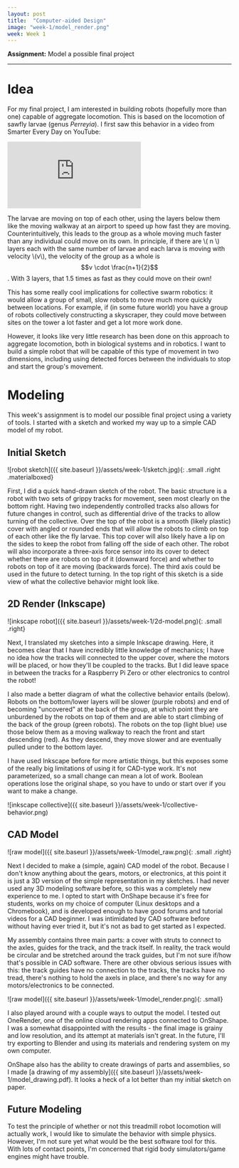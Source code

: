 ```yaml
---
layout: post
title:  "Computer-aided Design"
image: "week-1/model_render.png"
week: Week 1
---
```


**Assignment:** Model a possible final project

<!--more-->

---

# Idea

For my final project, I am interested in building robots (hopefully more than one) capable of aggregate locomotion. This is based on the locomotion of sawfly larvae (genus *Perreyia*). I first saw this behavior in a video from Smarter Every Day on YouTube:

<iframe src="https://www.youtube.com/embed/YehR0wSUioY" frameborder="0" allowfullscreen class="small"></iframe>

The larvae are moving on top of each other, using the layers below them like the moving walkway at an airport to speed up how fast they are moving. Counterintuitively, this leads to the group as a whole moving much faster than any individual could move on its own. In principle, if there are \\( n \\) layers each with the same number of larvae and each larva is moving with velocity \\(v\\), the velocity of the group as a whole is $$v \cdot \frac{n+1}{2}$$. With 3 layers, that 1.5 times as fast as they could move on their own!

This has some really cool implications for collective swarm robotics: it would allow a group of small, slow robots to move much more quickly between locations. For example, if (in some future world) you have a group of robots collectively constructing a skyscraper, they could move between sites on the tower a lot faster and get a lot more work done.

However, it looks like very little research has been done on this approach to aggregate locomotion, both in biological systems and in robotics. I want to build a simple robot that will be capable of this type of movement in two dimensions, including using detected forces between the individuals to stop and start the group's movement.

# Modeling

This week's assignment is to model our possible final project using a variety of tools. I started with a sketch and worked my way up to a simple CAD model of my robot.

## Initial Sketch

![robot sketch]({{ site.baseurl }}/assets/week-1/sketch.jpg){: .small .right .materialboxed}

First, I did a quick hand-drawn sketch of the robot. The basic structure is a robot with two sets of grippy tracks for movement, seen most clearly on the bottom right. Having two independently controlled tracks also allows for future changes in control, such as differential drive of the tracks to allow turning of the collective. Over the top of the robot is a smooth (likely plastic) cover with angled or rounded ends that will allow the robots to climb on top of each other like the fly larvae. This top cover will also likely have a lip on the sides to keep the robot from falling off the side of each other. The robot will also incorporate a three-axis force sensor into its cover to detect whether there are robots on top of it (downward force) and whether to robots on top of it are moving (backwards force). The third axis could be used in the future to detect turning. In the top right of this sketch is a side view of what the collective behavior might look like.

## 2D Render (Inkscape)

![inkscape robot]({{ site.baseurl }}/assets/week-1/2d-model.png){: .small .right}

Next, I translated my sketches into a simple Inkscape drawing. Here, it becomes clear that I have incredibly little knowledge of mechanics; I have no idea how the tracks will connected to the upper cover, where the motors will be placed, or how they'll be coupled to the tracks. But I did leave space in between the tracks for a Raspberry Pi Zero or other electronics to control the robot!

I also made a better diagram of what the collective behavior entails (below). Robots on the bottom/lower layers will be slower (purple robots) and end of becoming "uncovered" at the back of the group, at which point they are unburdened by the robots on top of them and are able to start climbing of the back of the group (green robots). The robots on the top (light blue) use those below them as a moving walkway to reach the front and start descending (red). As they descend, they move slower and are eventually pulled under to the bottom layer.

I have used Inkscape before for more artistic things, but this exposes some of the really big limitations of using it for CAD-type work. It's not parameterized, so a small change can mean a lot of work. Boolean operations lose the original shape, so you have to undo or start over if you want to make a change.

![inkscape collective]({{ site.baseurl }}/assets/week-1/collective-behavior.png)

## CAD Model

![raw model]({{ site.baseurl }}/assets/week-1/model_raw.png){: .small .right}

Next I decided to make a (simple, again) CAD model of the robot. Because I don't know anything about the gears, motors, or electronics, at this point it is just a 3D version of the simple representation in my sketches. I had never used any 3D modeling software before, so this was a completely new experience to me. I opted to start with OnShape because it's free for students, works on my choice of computer (Linux desktops and a Chromebook), and is developed enough to have good forums and tutorial videos for a CAD beginner. I was intimidated by CAD software before without having ever tried it, but it's not as bad to get started as I expected.

My assembly contains three main parts: a cover with struts to connect to the axles, guides for the track, and the track itself. In reality, the track would be circular and be stretched around the track guides, but I'm not sure if/how that's possible in CAD software. There are other obvious serious issues with this: the track guides have no connection to the tracks, the tracks have no tread, there's nothing to hold the axels in place, and there's no way for any motors/electronics to be connected.

![raw model]({{ site.baseurl }}/assets/week-1/model_render.png){: .small}

I also played around with a couple ways to output the model. I tested out OneRender, one of the online cloud rendering apps connected to OnShape. I was a somewhat disappointed with the results - the final image is grainy and low resolution, and its attempt at materials isn't great. In the future, I'll try exporting to Blender and using its materials and rendering system on my own computer.

OnShape also has the ability to create drawings of parts and assemblies, so I made [a drawing of my assembly]({{ site.baseurl }}/assets/week-1/model_drawing.pdf). It looks a heck of a lot better than my initial sketch on paper.

## Future Modeling

To test the principle of whether or not this treadmill robot locomotion will actually work, I would like to simulate the behavior with simple physics. However, I'm not sure yet what would be the best software tool for this. With lots of contact points, I'm concerned that rigid body simulators/game engines might have trouble. 